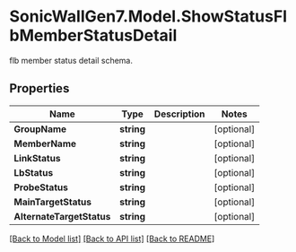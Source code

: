 # SonicWallGen7.Model.ShowStatusFlbMemberStatusDetail
flb member status detail schema.

## Properties

Name | Type | Description | Notes
------------ | ------------- | ------------- | -------------
**GroupName** | **string** |  | [optional] 
**MemberName** | **string** |  | [optional] 
**LinkStatus** | **string** |  | [optional] 
**LbStatus** | **string** |  | [optional] 
**ProbeStatus** | **string** |  | [optional] 
**MainTargetStatus** | **string** |  | [optional] 
**AlternateTargetStatus** | **string** |  | [optional] 

[[Back to Model list]](../README.md#documentation-for-models) [[Back to API list]](../README.md#documentation-for-api-endpoints) [[Back to README]](../README.md)

